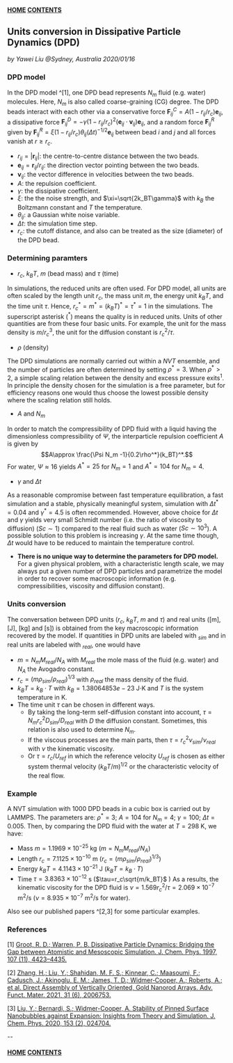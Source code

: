#### [HOME](../../index.html) [CONTENTS](../index.html)
## Units conversion in Dissipative Particle Dynamics (DPD)

*by Yawei Liu  @Sydney, Australia 2020/01/16*



### DPD model
In the DPD model ^[1], one DPD bead represents $N_m$ fluid (e.g. water) molecules. Here, $N_m$ is also called coarse-graining (CG) degree. The DPD beads interact with each other via a conservative force $\textbf{F}_{ij}^C = A (1-r_{ij}/r_c) \textbf{e}_{ij}$, a dissipative force
$\textbf{F}_{ij}^D = -\gamma(1-r_{ij}/r_c)^2 (\textbf{e}_{ij} \cdot \textbf{v}_{ij}) \textbf{e}_{ij}$, and a random force $\textbf{F}_{ij}^R$ given by $\textbf{F}_{ij}^R = \xi (1-r_{ij}/r_c) \theta_{ij} (\Delta t)^{-1/2} \textbf{e}_{ij}$ between bead $i$ and $j$ and all forces vanish at $r\ge r_c$.
* $r_{ij}=|\textbf{r}_{ij}|$: the centre-to-centre distance between the two beads.
* $\textbf{e}_{ij}=\textbf{r}_{ij}/r_{ij}$: the direction vector pointing between the two beads.
* $\textbf{v}_{ij}$: the vector difference in velocities between the two beads.
* $A$: the repulsion coefficient.
* $\gamma$: the dissipative coefficient.
* $\xi$: the the noise strength, and $\xi=\sqrt{2k_BT\gamma}$ with $k_B$ the Boltzmann constant and $T$ the temperature.
* $\theta_{ij}$: a Gaussian white noise variable.
* $\Delta t$: the simulation time step.
* $r_c$: the cutoff distance, and also can be treated as the size (diameter) of the DPD bead.

### Determining paramters
* $r_c$, $k_BT$, $m$ (bead mass) and $\tau$ (time)

In simulations, the reduced units are often used. For DPD model, all units are often scaled by the length unit $r_c$, the mass unit $m$, the energy unit $k_BT$, and the time unit $\tau$. Hence, $r_c^* = m^* = (k_BT)^* =\tau^* =1$ in the simulations. The superscript asterisk ($^*$) means the quality is in reduced units. Units of other quantities are from these four basic units. For example, the unit for the mass density is $m/r_c^3$, the unit for the diffusion constant is $r_c^2/\tau$.

* $\rho$ (density)

The DPD simulations are normally carried out within a $NVT$ ensemble, and the number of particles are often determined by setting $\rho^*=3$. When $\rho^*>2$, a simple scaling relation between the density and excess pressure exits$^1$. In principle the density chosen for the simulation is a free parameter, but for efficiency reasons one would thus choose the lowest possible density where the scaling relation still holds.

* $A$ and $N_m$

In order to match the compressibility of DPD fluid with a liquid having the dimensionless compressibility of $\Psi$, the interparticle repulsion coefficient $A$ is given by 
$$A\approx \frac{\Psi N_m -1}{0.2\rho^*}(k_BT)^*.$$
For water, $\Psi\approx 16$ yields $A^*=25$ for $N_m=1$ and $A^*=104$ for $N_m=4$.

* $\gamma$ and $\Delta t$

As a reasonable compromise between fast temperature equilibration, a fast simulation and a stable, physically meaningful system, simulation with $\Delta t^*=0.04$ and $\gamma^*=4.5$ is often recommended.
However, above choice for $\Delta t$ and $\gamma$ yields very small Schmidt number (i.e. the ratio of viscosity to diffusion) ($Sc\sim1$) compared to the real fluid such as water ($Sc\sim10^3$). A possible solution to this problem is increasing $\gamma$. At the same time though, $\Delta t$ would have to be reduced to maintain the temperature control.

* **There is no unique way to determine the parameters for DPD model.** For a given physical problem, with a characteristic length scale, we may always put a given number of DPD particles and parametrize the model in order to recover some macroscopic information (e.g. compressibilities, viscosity and diffusion constant).

### Units conversion
The conversation between DPD units ($r_c$, $k_BT$, $m$ and $\tau$) and real units ([m], [J], [kg] and [s]) is obtained from the key macroscopic information recovered by the model. If quantities in DPD units are labeled with $_{sim}$ and in real units are labeled with $_{real}$, one would have

* $m=N_m M_{real}/N_A$ with $M_{real}$ the mole mass of the fluid (e.g. water) and $N_A$ the Avogadro constant.
* $r_c=(m\rho_{sim}/\rho_{real})^{1/3}$ with $\rho_{real}$ the mass density of the fluid.
* $k_BT = k_B \cdot T$ with $k_B=1.38064853e-23$ J$\cdot$K and $T$ is the system temperature in K.
* The time unit $\tau$ can be chosen in different ways.
  * By taking the long-term self-diffusion constant into account, $\tau=N_m r_c^2 D_{sim}/D_{real}$ with $D$ the diffusion constant. Sometimes, this relation is also used to determine $N_m$.
  * If the viscous processes are the main parts, then $\tau=r_c^2 \nu_{sim}/\nu_{real}$ with $\nu$ the kinematic viscosity.
  * Or $\tau=r_c/U_{ref}$ in which the reference velocity $U_{ref}$ is chosen as either system thermal velocity $(k_BT/m)^{1/2}$ or the characteristic velocity of the real flow.

### Example
A NVT simulation with 1000 DPD beads in a cubic box is carried out by LAMMPS. The parameters are: $\rho^*=3$; $A=104$ for $N_m=4$; $\gamma=100$; $\Delta t=0.005$. Then, by comparing the DPD fluid with the water at $T=298$ K, we have:

* Mass $m=1.1969\times10^{-25}$ kg ($m=N_m M_{real}/N_A$)
* Length $r_c=7.1125\times10^{-10}$ m ($r_c=(m\rho_{sim}/\rho_{real})^{1/3}$)
* Energy $k_BT = 4.1143\times10^{-21}$ J ($k_BT = k_B \cdot T$)
* Time $\tau = 3.8363\times10^{-12}$ s ($\tau=r_c\sqrt{m/k_BT}$ )
As a results, the kinematic viscosity for the DPD fluid is $\nu=1.569 r_c^2/\tau = 2.069\times10^{-7}$ m$^2$/s ($\nu=8.935\times10^{-7}$ m$^2$/s for water).

Also see our published papers ^[2,3] for some particular examples.

### References
[1] [Groot, R. D.; Warren, P. B. Dissipative Particle Dynamics: Bridging the Gap between Atomistic and Mesoscopic Simulation. J. Chem. Phys. 1997, 107 (11), 4423–4435.](http://aip.scitation.org/doi/10.1063/1.474784)

[2] [Zhang, H.; Liu, Y.; Shahidan, M. F. S.; Kinnear, C.; Maasoumi, F.; Cadusch, J.; Akinoglu, E. M.; James, T. D.; Widmer‐Cooper, A.; Roberts, A.; et al. Direct Assembly of Vertically Oriented, Gold Nanorod Arrays. Adv. Funct. Mater. 2021, 31 (6), 2006753.](https://onlinelibrary.wiley.com/doi/10.1002/adfm.202006753)

[3] [Liu, Y.; Bernardi, S.; Widmer-Cooper, A. Stability of Pinned Surface Nanobubbles against Expansion: Insights from Theory and Simulation. J. Chem. Phys. 2020, 153 (2), 024704.](http://aip.scitation.org/doi/10.1063/5.0013223)

--
#### [HOME](../../index.html) [CONTENTS](../index.html)
